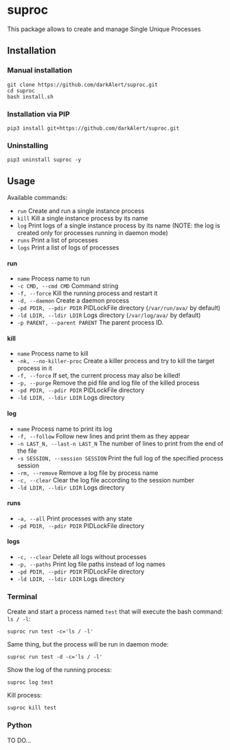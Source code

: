 # suproc
This package allows to create and manage Single Unique Processes

## Installation
### Manual installation
```
git clone https://github.com/darkAlert/suproc.git
cd suproc
bash install.sh
```

### Installation via PIP
```
pip3 install git+https://github.com/darkAlert/suproc.git
```

### Uninstalling
```
pip3 uninstall suproc -y
```

## Usage
Available commands:
- `run` Create and run a single instance process
- `kill` Kill a single instance process by its name
- `log` Print logs of a single instance process by its name (NOTE: the log is created only for processes running in daemon mode)
- `runs` Print a list of processes
- `logs` Print a list of logs of processes

#### run
- `name`                       Process name to run
- `-c CMD, --cmd CMD`          Command string
- `-f, --force`                Kill the running process and restart it
- `-d, --daemon`               Create a daemon process
- `-pd PDIR, --pdir PDIR`      PIDLockFile directory (`/var/run/ava/` by default)
- `-ld LDIR, --ldir LDIR`      Logs directory (`/var/log/ava/` by default)
- `-p PARENT, --parent PARENT` The parent process ID.

#### kill
- `name`                  Process name to kill
- `-nk, --no-killer-proc` Create a killer process and try to kill the target process in it
- `-f, --force`           If set, the current process may also be killed!
- `-p, --purge`           Remove the pid file and log file of the killed process
- `-pd PDIR, --pdir PDIR` PIDLockFile directory
- `-ld LDIR, --ldir LDIR` Logs directory

#### log
- `name`                          Process name to print its log
- `-f, --follow`                  Follow new lines and print them as they appear
- `-n LAST_N, --last-n LAST_N`    The number of lines to print from the end of the file
- `-s SESSION, --session SESSION` Print the full log of the specified process session
- `-rm, --remove`                 Remove a log file by process name
- `-c, --clear`                   Clear the log file according to the session number
- `-ld LDIR, --ldir LDIR`         Logs directory   

#### runs
- `-a, --all`             Print processes with any state
- `-pd PDIR, --pdir PDIR` PIDLockFile directory

#### logs
- `-c, --clear`           Delete all logs without processes
- `-p, --paths`           Print log file paths instead of log names
- `-pd PDIR, --pdir PDIR` PIDLockFile directory
- `-ld LDIR, --ldir LDIR` Logs directory 


### Terminal
Create and start a process named `test` that will execute the bash command: `ls / -l`:
```
suproc run test -c='ls / -l'
```

Same thing, but the process will be run in daemon mode:
```
suproc run test -d -c='ls / -l'
```

Show the log of the running process:
```
suproc log test
```

Kill process:
```
suproc kill test
```

### Python
TO DO...